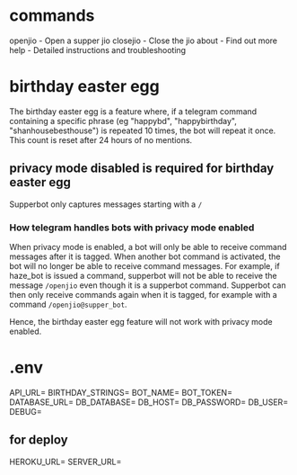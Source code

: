 # commands
openjio - Open a supper jio
closejio - Close the jio
about - Find out more
help - Detailed instructions and troubleshooting

# birthday easter egg

The birthday easter egg is a feature where, if a telegram command containing a specific phrase (eg "happybd", "happybirthday", "shanhousebesthouse") is repeated 10 times, the bot will repeat it once. This count is reset after 24 hours of no mentions.

## privacy mode disabled is required for birthday easter egg

Supperbot only captures messages starting with a `/`

### How telegram handles bots with privacy mode enabled

When privacy mode is enabled, a bot will only be able to receive command messages after it is tagged. When another bot command is activated, the bot will no longer be able to receive command messages. For example, if haze_bot is issued a command, supperbot will not be able to receive the message `/openjio` even though it is a supperbot command. Supperbot can then only receive commands again when it is tagged, for example with a command `/openjio@supper_bot`.

Hence, the birthday easter egg feature will not work with privacy mode enabled.

# .env
API_URL=
BIRTHDAY_STRINGS=
BOT_NAME=
BOT_TOKEN=
DATABASE_URL=
DB_DATABASE=
DB_HOST=
DB_PASSWORD=
DB_USER=
DEBUG=
## for deploy
HEROKU_URL=
SERVER_URL=
